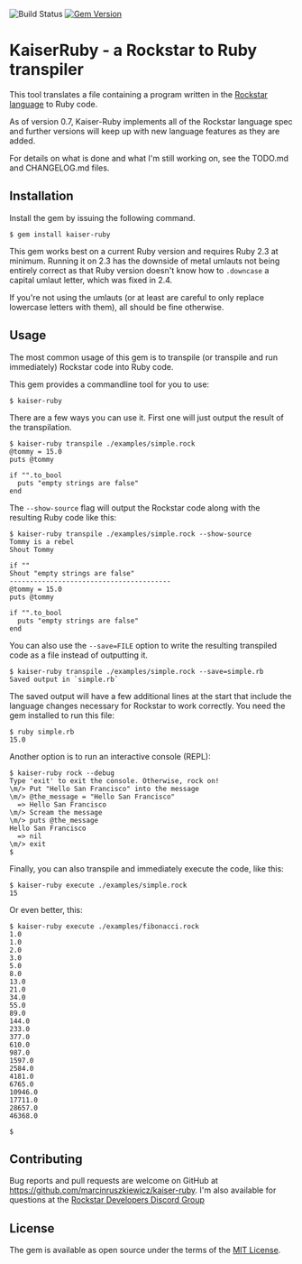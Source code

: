 ![Build Status](https://github.com/marcinruszkiewicz/kaiser-ruby/actions/workflows/rspec.yml/badge.svg)
[![Gem Version](https://badge.fury.io/rb/kaiser-ruby.svg)](https://badge.fury.io/rb/kaiser-ruby)

# KaiserRuby - a Rockstar to Ruby transpiler

This tool translates a file containing a program written in the [Rockstar language](https://github.com/dylanbeattie/rockstar) to Ruby code.

As of version 0.7, Kaiser-Ruby implements all of the Rockstar language spec and further versions will keep up with new language features as they are added.

For details on what is done and what I'm still working on, see the TODO.md and CHANGELOG.md files.

## Installation

Install the gem by issuing the following command.

```
$ gem install kaiser-ruby
```

This gem works best on a current Ruby version and requires Ruby 2.3 at minimum. Running it on 2.3 has the downside of metal umlauts not being entirely correct as that Ruby version doesn't know how to `.downcase` a capital umlaut letter, which was fixed in 2.4.

If you're not using the umlauts (or at least are careful to only replace lowercase letters with them), all should be fine otherwise.

## Usage

The most common usage of this gem is to transpile (or transpile and run immediately) Rockstar code into Ruby code.

This gem provides a commandline tool for you to use:

```
$ kaiser-ruby
```

There are a few ways you can use it. First one will just output the result of the transpilation.

```
$ kaiser-ruby transpile ./examples/simple.rock
@tommy = 15.0
puts @tommy

if "".to_bool
  puts "empty strings are false"
end

```

The `--show-source` flag will output the Rockstar code along with the resulting Ruby code like this:

```
$ kaiser-ruby transpile ./examples/simple.rock --show-source
Tommy is a rebel
Shout Tommy

if ""
Shout "empty strings are false"
----------------------------------------
@tommy = 15.0
puts @tommy

if "".to_bool
  puts "empty strings are false"
end

```

You can also use the `--save=FILE` option to write the resulting transpiled code as a file instead of outputting it.

```
$ kaiser-ruby transpile ./examples/simple.rock --save=simple.rb
Saved output in `simple.rb`

```

The saved output will have a few additional lines at the start that include the language changes necessary for Rockstar to work correctly. You need the gem installed to run this file:

```
$ ruby simple.rb
15.0

```

Another option is to run an interactive console (REPL):

```
$ kaiser-ruby rock --debug
Type 'exit' to exit the console. Otherwise, rock on!
\m/> Put "Hello San Francisco" into the message
\m/> @the_message = "Hello San Francisco"
  => Hello San Francisco
\m/> Scream the message
\m/> puts @the_message
Hello San Francisco
  => nil
\m/> exit
$
```

Finally, you can also transpile and immediately execute the code, like this:

```
$ kaiser-ruby execute ./examples/simple.rock
15

```

Or even better, this:

```
$ kaiser-ruby execute ./examples/fibonacci.rock
1.0
1.0
2.0
3.0
5.0
8.0
13.0
21.0
34.0
55.0
89.0
144.0
233.0
377.0
610.0
987.0
1597.0
2584.0
4181.0
6765.0
10946.0
17711.0
28657.0
46368.0

$
```

## Contributing

Bug reports and pull requests are welcome on GitHub at https://github.com/marcinruszkiewicz/kaiser-ruby. I'm also available for questions at the [Rockstar Developers Discord Group](https://discord.gg/kEUe5bM)

## License

The gem is available as open source under the terms of the [MIT License](https://opensource.org/licenses/MIT).
